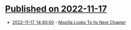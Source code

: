 # [Published on 2022-11-17](index.md)

* [2022-11-17, 14:40:00](https://news.slashdot.org/story/22/11/17/149246/mozilla-looks-to-its-next-chapter?utm_source=rss1.0mainlinkanon&utm_medium=feed) - [Mozilla Looks To Its Next Chapter](https://news.slashdot.org/story/22/11/17/149246/mozilla-looks-to-its-next-chapter?utm_source=rss1.0mainlinkanon&utm_medium=feed)

